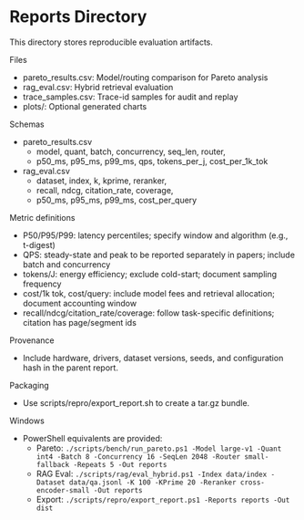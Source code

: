 # Reports Directory

This directory stores reproducible evaluation artifacts.

Files

- pareto_results.csv: Model/routing comparison for Pareto analysis
- rag_eval.csv: Hybrid retrieval evaluation
- trace_samples.csv: Trace-id samples for audit and replay
- plots/: Optional generated charts

Schemas

- pareto_results.csv
  - model, quant, batch, concurrency, seq_len, router,
  - p50_ms, p95_ms, p99_ms, qps, tokens_per_j, cost_per_1k_tok
- rag_eval.csv
  - dataset, index, k, kprime, reranker,
  - recall, ndcg, citation_rate, coverage,
  - p50_ms, p95_ms, p99_ms, cost_per_query

Metric definitions

- P50/P95/P99: latency percentiles; specify window and algorithm (e.g., t-digest)
- QPS: steady-state and peak to be reported separately in papers; include batch and concurrency
- tokens/J: energy efficiency; exclude cold-start; document sampling frequency
- cost/1k tok, cost/query: include model fees and retrieval allocation; document accounting window
- recall/ndcg/citation_rate/coverage: follow task-specific definitions; citation has page/segment ids

Provenance

- Include hardware, drivers, dataset versions, seeds, and configuration hash in the parent report.

Packaging

- Use scripts/repro/export_report.sh to create a tar.gz bundle.

Windows

- PowerShell equivalents are provided:
  - Pareto: `./scripts/bench/run_pareto.ps1 -Model large-v1 -Quant int4 -Batch 8 -Concurrency 16 -SeqLen 2048 -Router small-fallback -Repeats 5 -Out reports`
  - RAG Eval: `./scripts/rag/eval_hybrid.ps1 -Index data/index -Dataset data/qa.jsonl -K 100 -KPrime 20 -Reranker cross-encoder-small -Out reports`
  - Export: `./scripts/repro/export_report.ps1 -Reports reports -Out dist`
